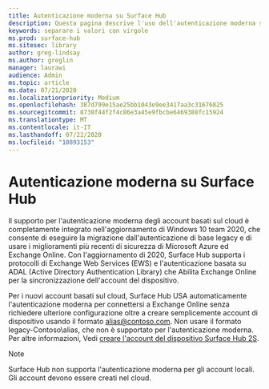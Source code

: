 ```yaml
---
title: Autenticazione moderna su Surface Hub
description: Questa pagina descrive l'uso dell'autenticazione moderna su Surface Hub in contrasto con l'autenticazione di base legacy.
keywords: separare i valori con virgole
ms.prod: surface-hub
ms.sitesec: library
author: greg-lindsay
ms.author: greglin
manager: laurawi
audience: Admin
ms.topic: article
ms.date: 07/21/2020
ms.localizationpriority: Medium
ms.openlocfilehash: 387d799e15ae25bb1043e9ee3417aa3c31676825
ms.sourcegitcommit: 8738f44f2f4c86e3a45e9fbcbe6469388fc15924
ms.translationtype: MT
ms.contentlocale: it-IT
ms.lasthandoff: 07/22/2020
ms.locfileid: "10893153"
---
```

# Autenticazione moderna su Surface Hub

Il supporto per l'autenticazione moderna degli account basati sul cloud è completamente integrato nell'aggiornamento di Windows 10 team 2020, che consente di eseguire la migrazione dall'autenticazione di base legacy e di usare i miglioramenti più recenti di sicurezza di Microsoft Azure ed Exchange Online. Con l'aggiornamento di 2020, Surface Hub supporta i protocolli di Exchange Web Services (EWS) e l'autenticazione basata su ADAL (Active Directory Authentication Library) che Abilita Exchange Online per la sincronizzazione dell'account del dispositivo.

Per i nuovi account basati sul cloud, Surface Hub USA automaticamente l'autenticazione moderna per connettersi a Exchange Online senza richiedere ulteriore configurazione oltre a creare semplicemente account di dispositivo usando il formato [alias@contoso.com](mailto:alias@contoso.com). Non usare il formato legacy-Contoso\alias, che non è supportato per l'autenticazione moderna. Per altre informazioni, Vedi [creare l'account del dispositivo Surface Hub 2S](https://docs.microsoft.com/surface-hub/surface-hub-2s-account).

> [!NOTE]
> Surface Hub non supporta l'autenticazione moderna per gli account locali. Gli account devono essere creati nel cloud.

